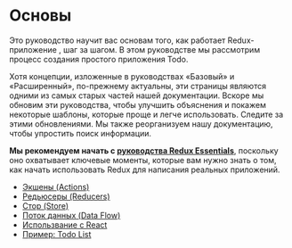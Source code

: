 # Основы

Это руководство научит вас основам того, как работает Redux-приложение , шаг за шагом.
В этом руководстве мы рассмотрим процесс создания простого приложения Todo.

Хотя концепции, изложенные в руководствах «Базовый» и «Расширенный», по-прежнему актуальны, эти страницы являются одними из самых старых частей нашей документации. Вскоре мы обновим эти руководства, чтобы улучшить объяснения и покажем некоторые шаблоны, которые проще и легче использовать. Следите за этими обновлениями. Мы также реорганизуем нашу документацию, чтобы упростить поиск информации.

**Мы рекомендуем начать с [руководства Redux Essentials](../tutorials/essentials/part-1-overview-concepts)**, поскольку оно охватывает ключевые моменты, которые вам нужно знать о том, как начать использовать Redux для написания реальных приложений.

* [Экшены (Actions)](Actions.md)
* [Редьюсеры (Reducers)](Reducers.md)
* [Стор (Store)](Store.md)
* [Поток данных (Data Flow)](DataFlow.md)
* [Использвание с React](UsageWithReact.md)
* [Пример: Todo List](ExampleTodoList.md)
